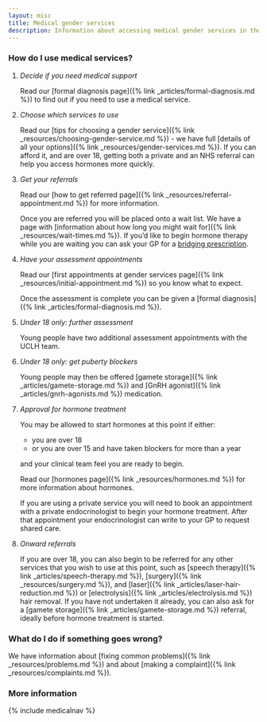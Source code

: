 ```yaml
---
layout: misc
title: Medical gender services
description: Information about accessing medical gender services in the UK
---
```


### How do I use medical services?
   
1. *Decide if you need medical support*

   Read our [formal diagnosis page]({% link _articles/formal-diagnosis.md %}) to find out if you need to use a medical service. 
2. *Choose which services to use*

   Read our [tips for choosing a gender service]({% link _resources/choosing-gender-service.md %}) - we have full [details of all your options]({% link _resources/gender-services.md %}). If you can afford it, and are over 18, getting both a private and an NHS referral can help you access hormones more quickly.
3. *Get your referrals*

   Read our [how to get referred page]({% link _resources/referral-appointment.md %}) for more information. 

   Once you are referred you will be placed onto a wait list. We have a page with [information about how long you might wait for]({% link _resources/wait-times.md %}). If you’d like to begin hormone therapy while you are waiting you can ask your GP for a [bridging prescription](https://www.transactual.org.uk/bridging-prescriptions).

4. *Have your assessment appointments*

   Read our [first appointments at gender services page]({% link _resources/initial-appointment.md %}) so you know what to expect. 

   Once the assessment is complete you can be given a [formal diagnosis]({% link _articles/formal-diagnosis.md %}). 

5. *Under 18 only: further assessment*

   Young people have two additional assessment appointments with the UCLH team.
6. *Under 18 only: get puberty blockers*

   Young people may then be offered [gamete storage]({% link _articles/gamete-storage.md %}) and [GnRH agonist]({% link _articles/gnrh-agonists.md %}) medication.
7. *Approval for hormone treatment*

   You may be allowed to start hormones at this point if either:
   - you are over 18
   - or you are over 15 and have taken blockers for more than a year

   and your clinical team feel you are ready to begin.
   
   Read our [hormones page]({% link _resources/hormones.md %}) for more information about hormones.

   If you are using a private service you will need to book an appointment with a private endocrinologist to begin your hormone treatment. After that appointment your endocrinologist can write to your GP to request shared care.
8. *Onward referrals*

   If you are over 18, you can also begin to be referred for any other services that you wish to use at this point, such as [speech therapy]({% link _articles/speech-therapy.md %}), [surgery]({% link _resources/surgery.md %}), and [laser]({% link _articles/laser-hair-reduction.md %}) or [electrolysis]({% link _articles/electrolysis.md %}) hair removal. If you have not undertaken it already, you can also ask for a [gamete storage]({% link _articles/gamete-storage.md %}) referral, ideally before hormone treatment is started.

### What do I do if something goes wrong?

We have information about [fixing common problems]({% link _resources/problems.md %}) and about [making a complaint]({% link _resources/complaints.md %}).

### More information

{% include medicalnav %}
